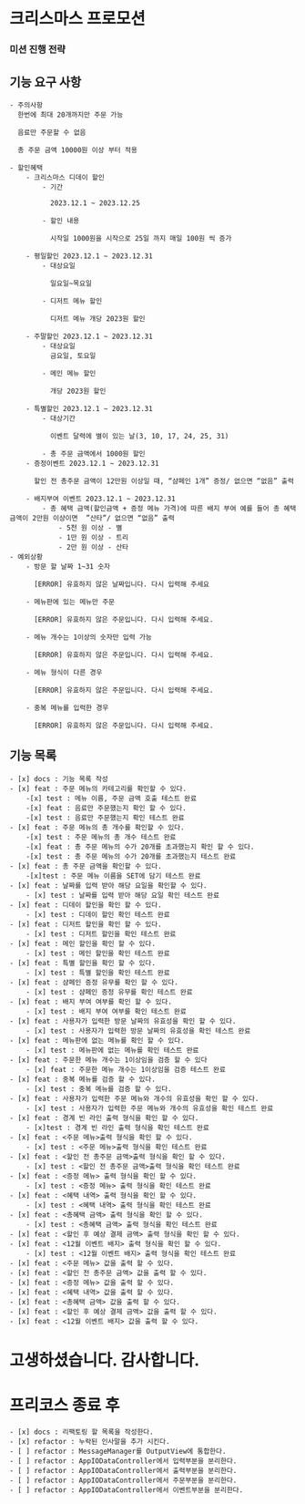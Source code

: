 #  크리스마스 프로모션

### 미션 진행 전략

## 기능 요구 사항
    - 주의사항
      한번에 최대 20개까지만 주문 가능

      음료만 주문할 수 없음

      총 주문 금액 10000원 이상 부터 적용

    - 할인혜택
        - 크리스마스 디데이 할인
            - 기간

              2023.12.1 ~ 2023.12.25

            - 할인 내용

              시작일 1000원을 시작으로 25일 까지 매일 100원 씩 증가

        - 평일할인 2023.12.1 ~ 2023.12.31
            - 대상요일

              일요일~목요일

            - 디저트 메뉴 할인

              디저트 메뉴 개당 2023원 할인

        - 주말할인 2023.12.1 ~ 2023.12.31
            - 대상요일
              금요일, 토요일

            - 메인 메뉴 할인

              개당 2023원 할인

        - 특별할인 2023.12.1 ~ 2023.12.31
            - 대상기간

              이벤트 달력에 별이 있는 날(3, 10, 17, 24, 25, 31)

            - 총 주문 금액에서 1000원 할인
        - 증정이벤트 2023.12.1 ~ 2023.12.31

          할인 전 총주문 금액이 12만원 이상일 때, “샴페인 1개” 증정/ 없으면 “없음” 출력

        - 배지부여 이벤트 2023.12.1 ~ 2023.12.31
            - 총 혜택 금액(할인금액 + 증정 메뉴 가격)에 따른 배지 부여 예를 들어 총 혜택 금액이 2만원 이상이면  ”산타”/ 없으면 “없음” 출력
                - 5천 원 이상 - 별
                - 1만 원 이상 - 트리
                - 2만 원 이상 - 산타
    - 예외상황
        - 방문 할 날짜 1~31 숫자

          [ERROR] 유효하지 않은 날짜입니다. 다시 입력해 주세요

        - 메뉴판에 있는 메뉴만 주문

          [ERROR] 유효하지 않은 주문입니다. 다시 입력해 주세요.

        - 메뉴 개수는 1이상의 숫자만 입력 가능

          [ERROR] 유효하지 않은 주문입니다. 다시 입력해 주세요.

        - 메뉴 형식이 다른 경우

          [ERROR] 유효하지 않은 주문입니다. 다시 입력해 주세요.

        - 중복 메뉴를 입력한 경우

          [ERROR] 유효하지 않은 주문입니다. 다시 입력해 주세요.

## 기능 목록
    - [x] docs : 기능 목록 작성
    - [x] feat : 주문 메뉴의 카테고리를 확인할 수 있다.
        -[x] test : 메뉴 이름, 주문 금액 호출 테스트 완료
        -[x] feat : 음료만 주문했는지 확인 할 수 있다.
        -[x] test : 음료만 주문했는지 확인 테스트 완료
    - [x] feat : 주문 메뉴의 총 개수를 확인할 수 있다.
        -[x] test : 주문 메뉴의 총 개수 테스트 완료
        -[x] feat : 총 주문 메뉴의 수가 20개를 초과했는지 확인 할 수 있다.
        -[x] test : 총 주문 메뉴의 수가 20개를 초과했는지 테스트 완료
    - [x] feat : 총 주문 금액을 확인할 수 있다.
        -[x]test : 주문 메뉴 이름을 SET에 담기 테스트 완료
    - [x] feat : 날짜를 입력 받아 해당 요일을 확인할 수 있다.
        - [x] test : 날짜를 입력 받아 해당 요일 확인 테스트 완료
    - [x] feat : 디데이 할인을 확인 할 수 있다.
        - [x] test : 디데이 할인 확인 테스트 완료
    - [x] feat : 디저트 할인을 확인 할 수 있다.
        - [x] test : 디저트 할인을 확인 테스트 완료
    - [x] feat : 메인 할인을 확인 할 수 있다.
        - [x] test : 메인 할인을 확인 테스트 완료
    - [x] feat : 특별 할인을 확인 할 수 있다.
        - [x] test : 특별 할인을 확인 테스트 완료
    - [x] feat : 샴페인 증정 유무를 확인 할 수 있다.
        - [x] test : 샴페인 증정 유무를 확인 테스트 완료 
    - [x] feat : 배지 부여 여부를 확인 할 수 있다.
        - [x] test : 배지 부여 여부를 확인 테스트 완료
    - [x] feat : 사용자가 입력한 방문 날짜의 유효성을 확인 할 수 있다.
        - [x] test : 사용자가 입력한 방문 날짜의 유효성을 확인 테스트 완료
    - [x] feat : 메뉴판에 없는 메뉴를 확인 할 수 있다.
        - [x] test : 메뉴판에 없는 메뉴를 확인 테스트 완료
    - [x] feat : 주문한 메뉴 개수는 1이상임을 검증 할 수 있다
        - [x] feat : 주문한 메뉴 개수는 1이상임을 검증 테스트 완료
    - [x] feat : 중복 메뉴를 검증 할 수 있다.
        - [x] test : 중복 메뉴를 검증 할 수 있다.
    - [x] feat : 사용자가 입력한 주문 메뉴와 개수의 유효성을 확인 할 수 있다.
        - [x] test : 사용자가 입력한 주문 메뉴와 개수의 유효성을 확인 테스트 완료
    - [x] feat : 경계 빈 라인 출력 형식을 확인 할 수 있다.
        - [x]test : 경계 빈 라인 출력 형식을 확인 테스트 완료
    - [x] feat : <주문 메뉴>출력 형식을 확인 할 수 있다.
        - [x] test : <주문 메뉴>출력 형식을 확인 테스트 완료
    - [x] feat : <할인 전 총주문 금액>출력 형식을 확인 할 수 있다.
        - [x] test : <할인 전 총주문 금액>출력 형식을 확인 테스트 완료
    - [x] feat : <증정 메뉴> 출력 형식을 확인 할 수 있다.
        - [x] test : <증정 메뉴> 출력 형식을 확인 테스트 완료
    - [x] feat : <혜택 내역> 출력 형식을 확인 할 수 있다.
        - [x] test : <혜택 내역> 출력 형식을 확인 테스트 완료
    - [x] feat : <총혜택 금액> 출력 형식을 확인 할 수 있다. 
        - [x] test : <총혜택 금액> 출력 형식을 확인 테스트 완료
    - [x] feat : <할인 후 예상 결제 금액> 출력 형식을 확인 할 수 있다.
    - [x] feat : <12월 이벤트 배지> 출력 형식을 확인 할 수 있다.
        - [x] test : <12월 이벤트 배지> 출력 형식을 확인 테스트 완료
    - [x] feat : <주문 메뉴> 값을 출력 할 수 있다.
    - [x] feat : <할인 전 총주문 금액> 값을 출력 할 수 있다.
    - [x] feat : <증정 메뉴> 값을 출력 할 수 있다.
    - [x] feat : <혜택 내역> 값을 출력 할 수 있다.
    - [x] feat : <총혜택 금액> 값을 출력 할 수 있다.
    - [x] feat : <할인 후 예상 결제 금액> 값을 출력 할 수 있다.
    - [x] feat : <12월 이벤트 배지> 값을 출력 할 수 있다.

# 고생하셨습니다. 감사합니다. 
# 프리코스 종료 후
    - [x] docs : 리팩토링 할 목록을 작성한다.
    - [x] refactor : 누락된 인사말을 추가 시킨다.
    - [ ] refactor : MessageManager를 OutputView에 통합한다.
    - [ ] refactor : AppIODataController에서 입력부분을 분리한다.
    - [ ] refactor : AppIODataController에서 출력부분을 분리한다.
    - [ ] refactor : AppIODataController에서 주문부분을 분리한다.
    - [ ] refactor : AppIODataController에서 이벤트부분을 분리한다.
    
    